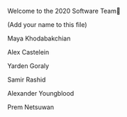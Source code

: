 Welcome to the 2020 Software Team🙂

(Add your name to this file)

Maya Khodabakchian

Alex Castelein

Yarden Goraly

Samir Rashid

Alexander Youngblood

Prem Netsuwan
